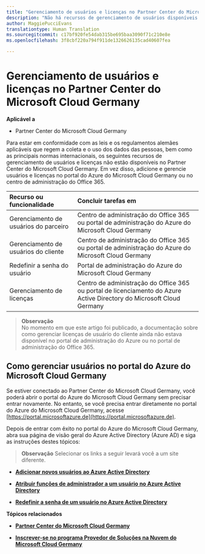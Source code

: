 ```yaml
---
title: "Gerenciamento de usuários e licenças no Partner Center do Microsoft Cloud Germany | Partner Center da Cloud Germany"
description: "Não há recursos de gerenciamento de usuários disponíveis no Partner Center do Microsoft Cloud Germany para atender aos requisitos nacionais, regionais e específicos do setor que regem a coleta e o uso de dados das pessoas. Em vez disso, adicione e gerencie usuários no portal do Azure do Microsoft Cloud Germany."
author: MaggiePucciEvans
translationtype: Human Translation
ms.sourcegitcommit: c17bf920fe54dab315be695baa3090f71c210e8e
ms.openlocfilehash: 3f8cbf220a794f911de1326626135cad40607fea

---
```


# Gerenciamento de usuários e licenças no Partner Center do Microsoft Cloud Germany

**Aplicável a**

-  Partner Center do Microsoft Cloud Germany

Para estar em conformidade com as leis e os regulamentos alemães aplicáveis que regem a coleta e o uso dos dados das pessoas, bem como as principais normas internacionais, os seguintes recursos de gerenciamento de usuários e licenças não estão disponíveis no Partner Center do Microsoft Cloud Germany. Em vez disso, adicione e gerencie usuários e licenças no portal do Azure do Microsoft Cloud Germany ou no centro de administração do Office 365.

Recurso ou funcionalidade | Concluir tarefas em
:--- | :---
Gerenciamento de usuários do parceiro | Centro de administração do Office 365 ou portal de administração do Azure do Microsoft Cloud Germany
Gerenciamento de usuários do cliente | Centro de administração do Office 365 ou portal de administração do Azure do Microsoft Cloud Germany
Redefinir a senha do usuário | Portal de administração do Azure do Microsoft Cloud Germany
Gerenciamento de licenças | Centro de administração do Office 365 ou portal de licenciamento do Azure Active Directory do Microsoft Cloud Germany

>**Observação**<br>
No momento em que este artigo foi publicado, a documentação sobre como gerenciar licenças de usuário do cliente ainda não estava disponível no portal de administração do Azure ou no portal de administração do Office 365.

## Como gerenciar usuários no portal do Azure do Microsoft Cloud Germany 

Se estiver conectado ao Partner Center do Microsoft Cloud Germany, você poderá abrir o portal do Azure do Microsoft Cloud Germany sem precisar entrar novamente. No entanto, se você precisa entrar diretamente no portal do Azure do Microsoft Cloud Germany, acesse [https://portal.microsoftazure.de](https://portal.microsoftazure.de). 

Depois de entrar com êxito no portal do Azure do Microsoft Cloud Germany, abra sua página de visão geral do Azure Active Directory (Azure AD) e siga as instruções destes tópicos:

>**Observação**
 Selecionar os links a seguir levará você a um site diferente. 

-  [**Adicionar novos usuários ao Azure Active Directory**](https://docs.microsoft.com/azure/active-directory/active-directory-users-create-azure-portal)

-  [**Atribuir funções de administrador a um usuário no Azure Active Directory**](https://docs.microsoft.com/azure/active-directory/active-directory-users-assign-role-azure-portal)

-  [**Redefinir a senha de um usuário no Azure Active Directory**](https://docs.microsoft.com/azure/active-directory/active-directory-users-reset-password-azure-portal)

**Tópicos relacionados**

-  [**Partner Center do Microsoft Cloud Germany**](partner-center-for-microsoft-cloud-germany.md)

-  [**Inscrever-se no programa Provedor de Soluções na Nuvem do Microsoft Cloud Germany**](enroll-in-csp-for-microsoft-cloud-germany.md)



<!--HONumber=Jan17_HO2-->


